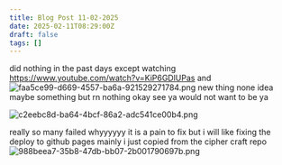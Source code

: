 ```yaml
---
title: Blog Post 11-02-2025
date: 2025-02-11T08:29:00Z
draft: false
tags: []
---
```


did nothing in the past days except watching
https://www.youtube.com/watch?v=KiP6GDlUPas
and 
![faa5ce99-d669-4557-ba6a-921529271784.png](/images/faa5ce99-d669-4557-ba6a-921529271784.png)
new thing none idea maybe something but rn nothing
okay see ya would not want to be ya

![c2eebc8d-ba64-4bcf-86a2-adc541ce00b4.png](/images/c2eebc8d-ba64-4bcf-86a2-adc541ce00b4.png)

really so many failed whyyyyyy it is a pain to fix but i will like fixing the deploy to github pages mainly i just copied from the cipher craft repo
![988beea7-35b8-47db-bb07-2b001790697b.png](/images/988beea7-35b8-47db-bb07-2b001790697b.png)
